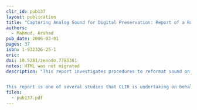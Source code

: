 ```yaml
---
clir_id: pub137
layout: publication
title: "Capturing Analog Sound for Digital Preservation: Report of a Roundtable Discussion of Best Practices for Transferring Analog Discs and Tapes"
authors: 
  - Mahmud, Arshad
pub_date: 2006-03-01
pages: 37
isbn: 1-932326-25-1
eric:
doi: 10.5281/zenodo.7785361
notes: HTML was not migrated
description: "This report investigates procedures to reformat sound on analog carriers to digital media or files. It summarizes discussions and recommendations emerging from a meeting of leading audio preservation engineers held January 29–30, 2004, to assess the present state of standards and best practices for capturing sound from analog discs and tapes.


This report is one of several studies that CLIR is undertaking on behalf of the Library of Congress and the National Recording Preservation Board."
files:
  - pub137.pdf
---
```

